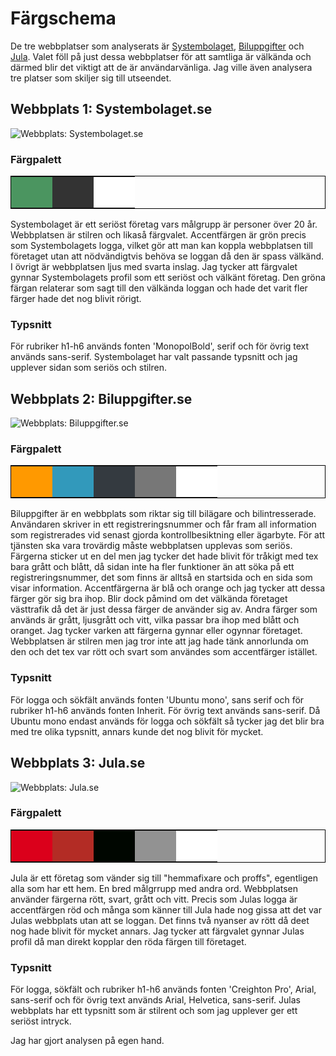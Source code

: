 Färgschema
===============================

De tre webbplatser som analyserats är <a href="http://www.systembolaget.se">Systembolaget</a>, <a href="http://www.biluppgifter.se">Biluppgifter</a> 
och <a href="http://www.jula.se">Jula</a>. Valet föll på just dessa webbplatser för att samtliga är välkända och därmed blir det viktigt att de är
användarvänliga. Jag ville även analysera tre platser som skiljer sig till utseendet. 

<h2>Webbplats 1: Systembolaget.se</h2>

<img src="img/analys/systembolaget.png" alt="Webbplats: Systembolaget.se">


<h3>Färgpalett</h3>
<table style="border-style: solid; border-width: thin; border-color: black;">
	<tr>
		<td style="height: 50px; width: 50px; background-color: #4b9560">
		<td style="height: 50px; width: 50px; background-color: #333">
		<td style="height: 50px; width: 50px; background-color: #fff">
	</tr>
</table>

Systembolaget är ett seriöst företag vars målgrupp är personer över 20 år. Webbplatsen är stilren och likaså färgvalet. Accentfärgen är grön precis 
som Systembolagets logga, vilket gör att man kan koppla webbplatsen till företaget utan att nödvändigtvis behöva se loggan då den är spass välkänd. 
I övrigt är webbplatsen ljus med svarta inslag. Jag tycker att färgvalet gynnar Systembolagets profil som ett seriöst och välkänt företag. Den gröna färgan 
relaterar som sagt till den välkända loggan och hade det varit fler färger hade det nog blivit rörigt.

<h3>Typsnitt</h3>

För rubriker h1-h6 används fonten 'MonopolBold', serif och för övrig text används sans-serif. Systembolaget har valt passande typsnitt och jag upplever sidan 
som seriös och stilren.


<h2>Webbplats 2: Biluppgifter.se</h2>

<img src="img/analys/biluppgifter.png" alt="Webbplats: Biluppgifter.se">

<h3>Färgpalett</h3>
<table style="border-style: solid; border-width: thin; border-color: black;">
	<tr>
		<td style="height: 50px; width: 50px; background-color: #ff9900">
		<td style="height: 50px; width: 50px; background-color: #3299bb">
		<td style="height: 50px; width: 50px; background-color: #343a40">
		<td style="height: 50px; width: 50px; background-color: #777777">
		<td style="height: 50px; width: 50px; background-color: #fff">
	</tr>
</table> 

Biluppgifter är en webbplats som riktar sig till bilägare och bilintresserade. Användaren skriver in ett registreringsnummer och får fram all information
som registrerades vid senast gjorda kontrollbesiktning eller ägarbyte. För att tjänsten ska vara trovärdig måste webbplatsen upplevas som seriös. Färgerna sticker ut en del men jag tycker det hade blivit för tråkigt med tex bara grått och blått, då sidan inte ha fler funktioner än att söka på ett registreringsnummer, det som finns är alltså en startsida och en sida som visar information. Accentfärgerna är blå och orange och jag tycker att dessa färger gör sig bra ihop. Blir dock 
påmind om det välkända företaget västtrafik då det är just dessa färger de använder sig av. Andra färger som används är grått, ljusgrått och vitt, vilka passar bra
ihop med blått och oranget. Jag tycker varken att färgerna gynnar eller ogynnar företaget. Webbplatsen är stilren men jag tror inte att jag hade tänk annorlunda om den och det tex var rött och svart som användes som accentfärger istället. 

<h3>Typsnitt</h3>
För logga och sökfält används fonten 'Ubuntu mono', sans serif och för rubriker h1-h6 används fonten Inherit. För övrig text används sans-serif. Då Ubuntu mono endast används för logga och sökfält så tycker jag det blir bra med tre olika typsnitt, annars kunde det nog blivit för mycket.


<h2>Webbplats 3: Jula.se</h2>

<img src="img/analys/jula.png" alt="Webbplats: Jula.se">

<h3>Färgpalett</h3>
<table style="border-style: solid; border-width: thin; border-color: black;">
	<tr>
		<td style="height: 50px; width: 50px; background-color: #db001b">
		<td style="height: 50px; width: 50px; background-color: #b32c25">
		<td style="height: 50px; width: 50px; background-color: #000600">
		<td style="height: 50px; width: 50px; background-color: #929292">
		<td style="height: 50px; width: 50px; background-color: #fff">
	</tr>
</table>  

Jula är ett företag som vänder sig till "hemmafixare och proffs", egentligen alla som har ett hem. En bred målgrrupp med andra ord. Webbplatsen
använder färgerna rött, svart, grått och vitt. Precis som Julas logga är accentfärgen röd och många som känner till Jula hade nog gissa att det var 
Julas webbplats utan att se loggan. Det finns två nyanser av rött då deet nog hade blivit för mycket annars. Jag tycker att färgvalet gynnar Julas 
profil då man direkt kopplar den röda färgen till företaget.

<h3>Typsnitt</h3>
För logga, sökfält och rubriker h1-h6 används fonten 'Creighton Pro', Arial, sans-serif och för övrig text används Arial, Helvetica, sans-serif. Julas webbplats har ett typsnitt som är stilrent och som jag upplever ger ett seriöst intryck. 


Jag har gjort analysen på egen hand.